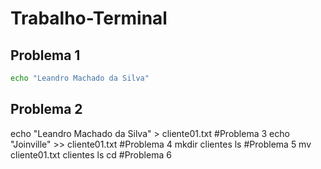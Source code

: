 # Trabalho-Terminal

## Problema 1
``` bash
echo "Leandro Machado da Silva"
```
## Problema 2
echo "Leandro Machado da Silva" > cliente01.txt
#Problema 3
echo "Joinville" >> cliente01.txt
#Problema 4
mkdir clientes
ls
#Problema 5
mv cliente01.txt clientes
ls
cd
#Problema 6
